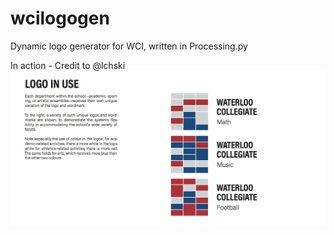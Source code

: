 # wcilogogen
Dynamic logo generator for WCI, written in Processing.py

In action - Credit to @lchski
![Alt text](https://github.com/edwardhdlu/wcilogogen/blob/master/demo/1.jpg "Optional title")
